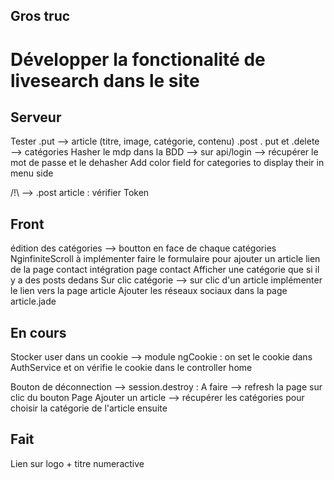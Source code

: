 ## Gros truc

# Développer la fonctionalité de livesearch dans le site


## Serveur

Tester .put --> article (titre, image, catégorie, contenu)
.post . put et .delete --> catégories 
Hasher le mdp dans la BDD --> sur api/login --> récupérer le mot de passe et le dehasher
Add color field for categories to display their in menu side

/!\ --> .post article : vérifier Token

## Front

édition des catégories --> boutton en face de chaque catégories 
NginfiniteScroll à implémenter
faire le formulaire pour ajouter un article
lien de la page contact
intégration page contact
Afficher une catégorie que si il y a des posts dedans
Sur clic catégorie --> sur clic d'un article implémenter le lien vers la page article
Ajouter les réseaux sociaux dans la page article.jade


## En cours

Stocker user dans un cookie
	--> module ngCookie : on set le cookie dans AuthService et on vérifie le cookie dans le controller home

Bouton de déconnection --> session.destroy : A faire --> refresh la page sur clic du bouton
Page Ajouter un article --> récupérer les catégories pour choisir la catégorie de l'article ensuite

## Fait

Lien sur logo + titre numeractive